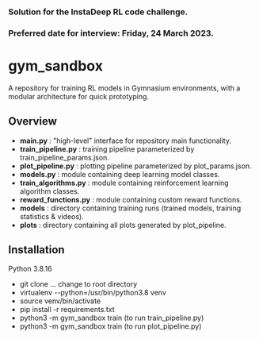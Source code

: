 
### Solution for the InstaDeep RL code challenge.
### Preferred date for interview: Friday, 24 March 2023.

# gym_sandbox

A repository for training RL models in Gymnasium environments, with a modular architecture for quick
prototyping.

## Overview

* **main.py** : "high-level" interface for repository main functionality.
* **train_pipeline.py** : training pipeline parameterized by train_pipeline_params.json.
* **plot_pipeline.py** : plotting pipeline parameterized by plot_params.json.
* **models.py** : module containing deep learning model classes.
* **train_algorithms.py** : module containing reinforcement learning algorithm classes.
* **reward_functions.py** : module containing custom reward functions.
* **models** : directory containing training runs (trained models, training statistics & videos).
* **plots** : directory containing all plots generated by plot_pipeline.

## Installation

Python 3.8.16 

* git clone ... change to root directory
* virtualenv --python=/usr/bin/python3.8 venv
* source venv/bin/activate
* pip install -r requirements.txt
* python3 -m gym_sandbox train (to run train_pipeline.py)
* python3 -m gym_sandbox train (to run plot_pipeline.py)
